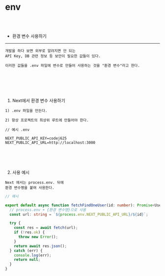 # env

<br />
<br />

* 환경 변수 사용하기
---

```
개발을 하다 보면 외부로 알려지면 안 되는
API Key, DB 관련 정보 등 보안이 필요한 값들이 있다.

이러한 값들을 .env 파일에 변수로 만들어 사용하는 것을 "환경 변수"라고 한다.
```

<br />
<br />
<br />
<br />

1. Next에서 환경 변수 사용하기

```
1) .env 파일을 만든다.

2) 항상 프로젝트의 최상위 루트에 만들어야 한다.
```

```env
// 예시 .env

NEXT_PUBLIC_API_KEY=codej625
NEXT_PUBLIC_API_URL=http://localhost:3000
```

<br />
<br />
<br />

2. 사용 예시

```
Next 에서는 process.env. 뒤에
환경 변수명을 붙여 사용한다.
```

```ts
// 예시

export default async function fetchFindOneUser(id: number): Promise<UserData | null> {
  // process.env + {환경 변수명}으로 사용
  const url: string = `${process.env.NEXT_PUBLIC_API_URL}/${id}`;

  try {
    const res = await fetch(url);
    if (!res.ok) {
      throw new Error();
    }
    return await res.json();
  } catch (err) {
    console.log(err);
    return null;
  }
}
```
